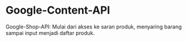 # Google-Content-API
Google-Shop-API: Mulai dari akses ke saran produk, menyaring barang sampai input menjadi daftar produk.
